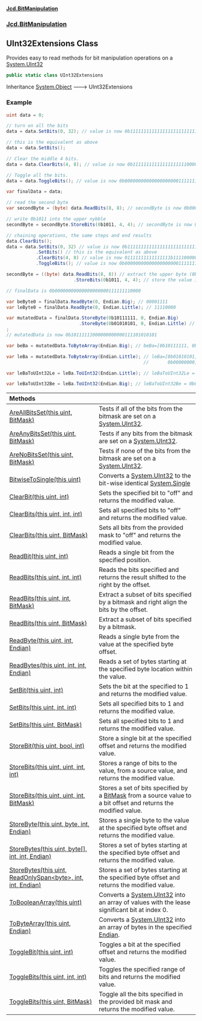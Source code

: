 #### [Jcd.BitManipulation](index.md 'index')

### [Jcd.BitManipulation](Jcd.BitManipulation 'Jcd.BitManipulation')

## UInt32Extensions Class

Provides easy to read methods for bit manipulation operations on a [System.UInt32](https://docs.microsoft.com/en-us/dotnet/api/System.UInt32 'System.UInt32')

```csharp
public static class UInt32Extensions
```

Inheritance [System.Object](https://docs.microsoft.com/en-us/dotnet/api/System.Object 'System.Object') &#129106; UInt32Extensions

### Example

```csharp
uint data = 0;

// turn on all the bits
data = data.SetBits(0, 32); // value is now 0b11111111111111111111111111111111

// this is the equivalent as above
data = data.SetBits();

// Clear the middle 4 bits.
data = data.ClearBits(4, 8); // value is now 0b11111111111111111111000000001111

// Toggle all the bits.
data = data.ToggleBits(); // value is now 0b00000000000000000000111111110000

var finalData = data;

// read the second byte
var secondByte = (byte) data.ReadBits(8, 8); // secondByte is now 0b00001111

// write 0b1011 into the upper nybble
secondByte = secondByte.StoreBits(0b1011, 4, 4); // secondByte is now 0b10111111

// chaining operations, the same steps and end results
data.ClearBits();
data = data.SetBits(0, 32) // value is now 0b11111111111111111111111111111111
           .SetBits() // this is the equivalent as above
           .ClearBits(4, 8) // value is now 01111111111111111b1111000000001111
           .ToggleBits(); // value is now 0b00000000000000000000111111110000

secondByte = ((byte) data.ReadBits(8, 8)) // extract the upper byte (0b00001111)
                         .StoreBits(0b1011, 4, 4); // store the value in the upper 4 bits, now upperByte is now 0b10111111

// finalData is 0b00000000000000000000111111110000

var beByte0 = finalData.ReadByte(0, Endian.Big); // 00001111
var leByte0 = finalData.ReadByte(0, Endian.Little); // 11110000

var mutatedData = finalData.StoreByte(0b10111111, 0, Endian.Big)
                           .StoreByte(0b01010101, 0, Endian.Little) // lower byte is now 0b01010101
;
// mutatedData is now 0b10111111000000000000111101010101

var beBa = mutatedData.ToByteArray(Endian.Big); // beBa=[0b10111111, 0b00000000, 0b00001111, 0b01010101]

var leBa = mutatedData.ToByteArray(Endian.Little); // leBa=[0b01010101, 0b00001111,
                                                   //       0b00000000, 0b10111111]

var leBaToUInt32Le = leBa.ToUInt32(Endian.Little); // leBaToUInt32Le = 0b10111111000000000000111101010101

var leBaToUInt32Be = leBa.ToUInt32(Endian.Big); // leBaToUInt32Be = 0b01010101000011110000000010111111
```

| Methods                                                                                                                                                                                                                                                                                                                      |                                                                                                                                                                                                                            |
|:-----------------------------------------------------------------------------------------------------------------------------------------------------------------------------------------------------------------------------------------------------------------------------------------------------------------------------|:---------------------------------------------------------------------------------------------------------------------------------------------------------------------------------------------------------------------------|
| [AreAllBitsSet(this uint, BitMask)](Jcd.BitManipulation.UInt32Extensions.AreAllBitsSet(thisuint,Jcd.BitManipulation.BitMask) 'Jcd.BitManipulation.UInt32Extensions.AreAllBitsSet(this uint, Jcd.BitManipulation.BitMask)')                                                                                                | Tests if all of the bits from the bitmask are set on a [System.UInt32](https://docs.microsoft.com/en-us/dotnet/api/System.UInt32 'System.UInt32').                                                                         |
| [AreAnyBitsSet(this uint, BitMask)](Jcd.BitManipulation.UInt32Extensions.AreAnyBitsSet(thisuint,Jcd.BitManipulation.BitMask) 'Jcd.BitManipulation.UInt32Extensions.AreAnyBitsSet(this uint, Jcd.BitManipulation.BitMask)')                                                                                                | Tests if any bits from the bitmask are set on a [System.UInt32](https://docs.microsoft.com/en-us/dotnet/api/System.UInt32 'System.UInt32').                                                                                |
| [AreNoBitsSet(this uint, BitMask)](Jcd.BitManipulation.UInt32Extensions.AreNoBitsSet(thisuint,Jcd.BitManipulation.BitMask) 'Jcd.BitManipulation.UInt32Extensions.AreNoBitsSet(this uint, Jcd.BitManipulation.BitMask)')                                                                                                   | Tests if none of the bits from the bitmask are set on a [System.UInt32](https://docs.microsoft.com/en-us/dotnet/api/System.UInt32 'System.UInt32').                                                                        |
| [BitwiseToSingle(this uint)](Jcd.BitManipulation.UInt32Extensions.BitwiseToSingle(thisuint) 'Jcd.BitManipulation.UInt32Extensions.BitwiseToSingle(this uint)')                                                                                                                                                            | Converts a [System.UInt32](https://docs.microsoft.com/en-us/dotnet/api/System.UInt32 'System.UInt32') to the bit-wise identical [System.Single](https://docs.microsoft.com/en-us/dotnet/api/System.Single 'System.Single') |
| [ClearBit(this uint, int)](Jcd.BitManipulation.UInt32Extensions.ClearBit(thisuint,int) 'Jcd.BitManipulation.UInt32Extensions.ClearBit(this uint, int)')                                                                                                                                                                   | Sets the specified bit to "off" and returns the modified value.                                                                                                                                                            |
| [ClearBits(this uint, int, int)](Jcd.BitManipulation.UInt32Extensions.ClearBits(thisuint,int,int) 'Jcd.BitManipulation.UInt32Extensions.ClearBits(this uint, int, int)')                                                                                                                                                  | Sets all specified bits to "off" and returns the modified value.                                                                                                                                                           |
| [ClearBits(this uint, BitMask)](Jcd.BitManipulation.UInt32Extensions.ClearBits(thisuint,Jcd.BitManipulation.BitMask) 'Jcd.BitManipulation.UInt32Extensions.ClearBits(this uint, Jcd.BitManipulation.BitMask)')                                                                                                            | Sets all bits from the provided mask to "off" and returns the modified value.                                                                                                                                              |
| [ReadBit(this uint, int)](Jcd.BitManipulation.UInt32Extensions.ReadBit(thisuint,int) 'Jcd.BitManipulation.UInt32Extensions.ReadBit(this uint, int)')                                                                                                                                                                      | Reads a single bit from the specified position.                                                                                                                                                                            |
| [ReadBits(this uint, int, int)](Jcd.BitManipulation.UInt32Extensions.ReadBits(thisuint,int,int) 'Jcd.BitManipulation.UInt32Extensions.ReadBits(this uint, int, int)')                                                                                                                                                     | Reads the bits specified and returns the result shifted to the right by the offset.                                                                                                                                        |
| [ReadBits(this uint, int, BitMask)](Jcd.BitManipulation.UInt32Extensions.ReadBits(thisuint,int,Jcd.BitManipulation.BitMask) 'Jcd.BitManipulation.UInt32Extensions.ReadBits(this uint, int, Jcd.BitManipulation.BitMask)')                                                                                                 | Extract a subset of bits specified by a bitmask and right align the bits by the offset.                                                                                                                                    |
| [ReadBits(this uint, BitMask)](Jcd.BitManipulation.UInt32Extensions.ReadBits(thisuint,Jcd.BitManipulation.BitMask) 'Jcd.BitManipulation.UInt32Extensions.ReadBits(this uint, Jcd.BitManipulation.BitMask)')                                                                                                               | Extract a subset of bits specified by a bitmask.                                                                                                                                                                           |
| [ReadByte(this uint, int, Endian)](Jcd.BitManipulation.UInt32Extensions.ReadByte(thisuint,int,Jcd.BitManipulation.Endian) 'Jcd.BitManipulation.UInt32Extensions.ReadByte(this uint, int, Jcd.BitManipulation.Endian)')                                                                                                    | Reads a single byte from the value at the specified byte offset.                                                                                                                                                           |
| [ReadBytes(this uint, int, int, Endian)](Jcd.BitManipulation.UInt32Extensions.ReadBytes(thisuint,int,int,Jcd.BitManipulation.Endian) 'Jcd.BitManipulation.UInt32Extensions.ReadBytes(this uint, int, int, Jcd.BitManipulation.Endian)')                                                                                   | Reads a set of bytes starting at the specified byte location within the value.                                                                                                                                             |
| [SetBit(this uint, int)](Jcd.BitManipulation.UInt32Extensions.SetBit(thisuint,int) 'Jcd.BitManipulation.UInt32Extensions.SetBit(this uint, int)')                                                                                                                                                                         | Sets the bit at the specified to 1 and returns the modified value.                                                                                                                                                         |
| [SetBits(this uint, int, int)](Jcd.BitManipulation.UInt32Extensions.SetBits(thisuint,int,int) 'Jcd.BitManipulation.UInt32Extensions.SetBits(this uint, int, int)')                                                                                                                                                        | Sets all specified bits to 1 and returns the modified value.                                                                                                                                                               |
| [SetBits(this uint, BitMask)](Jcd.BitManipulation.UInt32Extensions.SetBits(thisuint,Jcd.BitManipulation.BitMask) 'Jcd.BitManipulation.UInt32Extensions.SetBits(this uint, Jcd.BitManipulation.BitMask)')                                                                                                                  | Sets all specified bits to 1 and returns the modified value.                                                                                                                                                               |
| [StoreBit(this uint, bool, int)](Jcd.BitManipulation.UInt32Extensions.StoreBit(thisuint,bool,int) 'Jcd.BitManipulation.UInt32Extensions.StoreBit(this uint, bool, int)')                                                                                                                                                  | Store a single bit at the specified offset and returns the modified value.                                                                                                                                                 |
| [StoreBits(this uint, uint, int, int)](Jcd.BitManipulation.UInt32Extensions.StoreBits(thisuint,uint,int,int) 'Jcd.BitManipulation.UInt32Extensions.StoreBits(this uint, uint, int, int)')                                                                                                                                 | Stores a range of bits to the value, from a source value, and returns the modified value.                                                                                                                                  |
| [StoreBits(this uint, uint, int, BitMask)](Jcd.BitManipulation.UInt32Extensions.StoreBits(thisuint,uint,int,Jcd.BitManipulation.BitMask) 'Jcd.BitManipulation.UInt32Extensions.StoreBits(this uint, uint, int, Jcd.BitManipulation.BitMask)')                                                                             | Stores a set of bits specified by a [BitMask](Jcd.BitManipulation.BitMask 'Jcd.BitManipulation.BitMask') from a source value to a bit offset and returns the modified value.                                            |
| [StoreByte(this uint, byte, int, Endian)](Jcd.BitManipulation.UInt32Extensions.StoreByte(thisuint,byte,int,Jcd.BitManipulation.Endian) 'Jcd.BitManipulation.UInt32Extensions.StoreByte(this uint, byte, int, Jcd.BitManipulation.Endian)')                                                                                | Stores a single byte to the value at the specified byte offset and returns the modified value.                                                                                                                             |
| [StoreBytes(this uint, byte[], int, int, Endian)](Jcd.BitManipulation.UInt32Extensions.StoreBytes(thisuint,byte[],int,int,Jcd.BitManipulation.Endian) 'Jcd.BitManipulation.UInt32Extensions.StoreBytes(this uint, byte[], int, int, Jcd.BitManipulation.Endian)')                                                         | Stores a set of bytes starting at the specified byte offset and returns the modified value.                                                                                                                                |
| [StoreBytes(this uint, ReadOnlySpan&lt;byte&gt;, int, int, Endian)](Jcd.BitManipulation.UInt32Extensions.StoreBytes(thisuint,System.ReadOnlySpan_byte_,int,int,Jcd.BitManipulation.Endian) 'Jcd.BitManipulation.UInt32Extensions.StoreBytes(this uint, System.ReadOnlySpan<byte>, int, int, Jcd.BitManipulation.Endian)') | Stores a set of bytes starting at the specified byte offset and returns the modified value.                                                                                                                                |
| [ToBooleanArray(this uint)](Jcd.BitManipulation.UInt32Extensions.ToBooleanArray(thisuint) 'Jcd.BitManipulation.UInt32Extensions.ToBooleanArray(this uint)')                                                                                                                                                               | Converts a [System.UInt32](https://docs.microsoft.com/en-us/dotnet/api/System.UInt32 'System.UInt32') into an array of  values with the lease significant bit at index 0.                                                  |
| [ToByteArray(this uint, Endian)](Jcd.BitManipulation.UInt32Extensions.ToByteArray(thisuint,Jcd.BitManipulation.Endian) 'Jcd.BitManipulation.UInt32Extensions.ToByteArray(this uint, Jcd.BitManipulation.Endian)')                                                                                                         | Converts a [System.UInt32](https://docs.microsoft.com/en-us/dotnet/api/System.UInt32 'System.UInt32') into an array of bytes in the specified [Endian](Jcd.BitManipulation.Endian 'Jcd.BitManipulation.Endian').        |
| [ToggleBit(this uint, int)](Jcd.BitManipulation.UInt32Extensions.ToggleBit(thisuint,int) 'Jcd.BitManipulation.UInt32Extensions.ToggleBit(this uint, int)')                                                                                                                                                                | Toggles a bit at the specified offset and returns the modified value.                                                                                                                                                      |
| [ToggleBits(this uint, int, int)](Jcd.BitManipulation.UInt32Extensions.ToggleBits(thisuint,int,int) 'Jcd.BitManipulation.UInt32Extensions.ToggleBits(this uint, int, int)')                                                                                                                                               | Toggles the specified range of bits and returns the modified value.                                                                                                                                                        |
| [ToggleBits(this uint, BitMask)](Jcd.BitManipulation.UInt32Extensions.ToggleBits(thisuint,Jcd.BitManipulation.BitMask) 'Jcd.BitManipulation.UInt32Extensions.ToggleBits(this uint, Jcd.BitManipulation.BitMask)')                                                                                                         | Toggle all the bits specified in the provided bit mask and returns the modified value.                                                                                                                                     |
